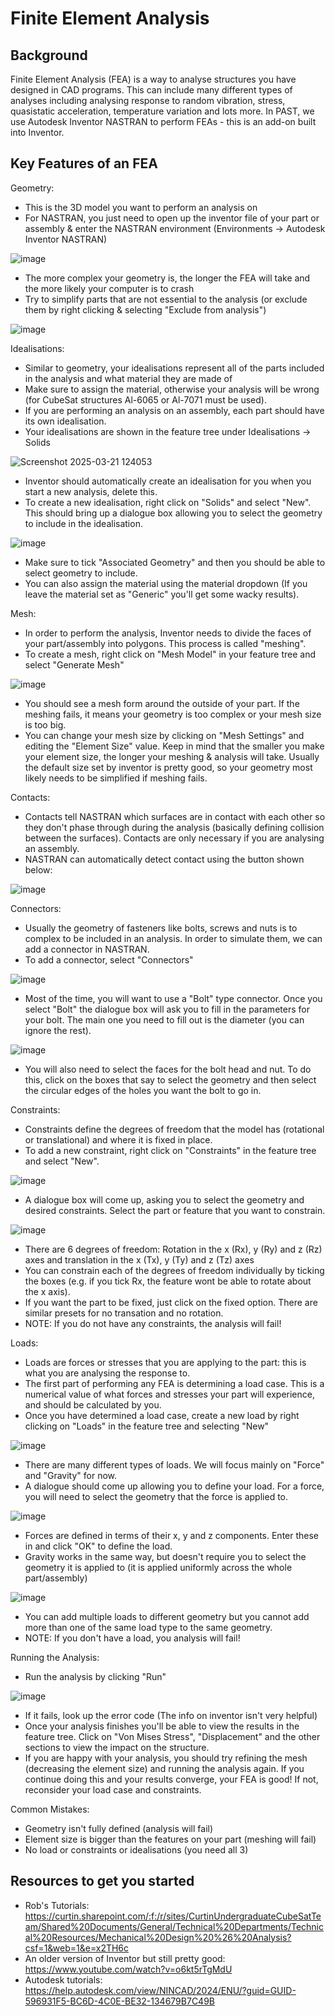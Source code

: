 # Finite Element Analysis

## Background
Finite Element Analysis (FEA) is a way to analyse structures you have designed in CAD programs. This can include many different types of analyses including analysing response to random vibration, stress, quasistatic acceleration, temperature variation and lots more. In PAST, we use Autodesk Inventor NASTRAN to perform FEAs - this is an add-on built into Inventor.

## Key Features of an FEA
Geometry:
- This is the 3D model you want to perform an analysis on
- For NASTRAN, you just need to open up the inventor file of your part or assembly & enter the NASTRAN environment (Environments -> Autodesk Inventor NASTRAN)

![image](https://github.com/user-attachments/assets/534cd1cf-5588-45af-8d7d-2ca18ec3da8d)

- The more complex your geometry is, the longer the FEA will take and the more likely your computer is to crash
- Try to simplify parts that are not essential to the analysis (or exclude them by right clicking & selecting "Exclude from analysis")
  
![image](https://github.com/user-attachments/assets/56a7daaa-f98c-4492-9e01-710f76591a27)


Idealisations:
- Similar to geometry, your idealisations represent all of the parts included in the analysis and what material they are made of
- Make sure to assign the material, otherwise your analysis will be wrong (for CubeSat structures Al-6065 or Al-7071 must be used).
- If you are performing an analysis on an assembly, each part should have its own idealisation.
- Your idealisations are shown in the feature tree under Idealisations -> Solids
  
![Screenshot 2025-03-21 124053](https://github.com/user-attachments/assets/900d77ad-f683-4093-9252-fbfaaa86e3f3)

- Inventor should automatically create an idealisation for you when you start a new analysis, delete this.
- To create a new idealisation, right click on "Solids" and select "New". This should bring up a dialogue box allowing you to select the geometry to include in the idealisation.

![image](https://github.com/user-attachments/assets/9d0502a5-d977-4a3e-8021-94625186cfcf)

- Make sure to tick "Associated Geometry" and then you should be able to select geometry to include.
- You can also assign the material using the material dropdown (If you leave the material set as "Generic" you'll get some wacky results).

Mesh:
- In order to perform the analysis, Inventor needs to divide the faces of your part/assembly into polygons. This process is called "meshing".
- To create a mesh, right click on "Mesh Model" in your feature tree and select "Generate Mesh"

![image](https://github.com/user-attachments/assets/68c1830b-c78e-413f-a472-5d111396915d)

- You should see a mesh form around the outside of your part. If the meshing fails, it means your geometry is too complex or your mesh size is too big.
- You can change your mesh size by clicking on "Mesh Settings" and editing the "Element Size" value. Keep in mind that the smaller you make your element size, the longer your meshing & analysis will take. Usually the default size set by inventor is pretty good, so your geometry most likely needs to be simplified if meshing fails.

Contacts:
- Contacts tell NASTRAN which surfaces are in contact with each other so they don't phase through during the analysis (basically defining collision between the surfaces). Contacts are only necessary if you are analysing an assembly.
- NASTRAN can automatically detect contact using the button shown below:

![image](https://github.com/user-attachments/assets/c6961554-8443-42ec-87f9-69f55e80fa6b)

Connectors:
- Usually the geometry of fasteners like bolts, screws and nuts is to complex to be included in an analysis. In order to simulate them, we can add a connector in NASTRAN.
- To add a connector, select "Connectors"

![image](https://github.com/user-attachments/assets/67229784-585a-4ecf-b019-1f376bda4d96)

- Most of the time, you will want to use a "Bolt" type connector. Once you select "Bolt" the dialogue box will ask you to fill in the parameters for your bolt. The main one you need to fill out is the diameter (you can ignore the rest).

![image](https://github.com/user-attachments/assets/52bf2e0e-a33c-4289-a0a5-2fa9e07b209a)

- You will also need to select the faces for the bolt head and nut. To do this, click on the boxes that say to select the geometry and then select the circular edges of the holes you want the bolt to go in.
  
Constraints:
- Constraints define the degrees of freedom that the model has (rotational or translational) and where it is fixed in place.
- To add a new constraint, right click on "Constraints" in the feature tree and select "New".

![image](https://github.com/user-attachments/assets/cbf62778-0d76-4b84-8af5-94604735df07)

- A dialogue box will come up, asking you to select the geometry and desired constraints. Select the part or feature that you want to constrain.

![image](https://github.com/user-attachments/assets/8b33ebde-281c-4832-be72-cd12585ced11)

- There are 6 degrees of freedom: Rotation in the x (Rx), y (Ry) and z (Rz) axes and translation in the x (Tx), y (Ty) and z (Tz) axes
- You can constrain each of the degrees of freedom individually by ticking the boxes (e.g. if you tick Rx, the feature wont be able to rotate about the x axis).
- If you want the part to be fixed, just click on the fixed option. There are similar presets for no transation and no rotation.
- NOTE: If you do not have any constraints, the analysis will fail!
  
Loads:
- Loads are forces or stresses that you are applying to the part: this is what you are analysing the response to.
- The first part of performing any FEA is determining a load case. This is a numerical value of what forces and stresses your part will experience, and should be calculated by you.
- Once you have determined a load case, create a new load by right clicking on "Loads" in the feature tree and selecting "New"

![image](https://github.com/user-attachments/assets/9c4c4109-0047-4bd6-bac4-9f420bd88cfd)

- There are many different types of loads. We will focus mainly on "Force" and "Gravity" for now.
- A dialogue should come up allowing you to define your load. For a force, you will need to select the geometry that the force is applied to.

![image](https://github.com/user-attachments/assets/887571a4-7226-4e5d-99d6-bafbe055b08a)

- Forces are defined in terms of their x, y and z components. Enter these in and click "OK" to define the load.
- Gravity works in the same way, but doesn't require you to select the geometry it is applied to (it is applied uniformly across the whole part/assembly)

![image](https://github.com/user-attachments/assets/a743cfda-103d-4ed9-853c-403f1ae8e3d5)

- You can add multiple loads to different geometry but you cannot add more than one of the same load type to the same geometry.
- NOTE: If you don't have a load, you analysis will fail!

Running the Analysis:
- Run the analysis by clicking "Run"

![image](https://github.com/user-attachments/assets/b411e317-c371-4cac-9a73-70fdd8c47706)

- If it fails, look up the error code (The info on inventor isn't very helpful)
- Once your analysis finishes you'll be able to view the results in the feature tree. Click on "Von Mises Stress", "Displacement" and the other sections to view the impact on the structure.
- If you are happy with your analysis, you should try refining the mesh (decreasing the element size) and running the analysis again. If you continue doing this and your results converge, your FEA is good! If not, reconsider your load case and constraints.

Common Mistakes:
- Geometry isn't fully defined (analysis will fail)
- Element size is bigger than the features on your part (meshing will fail)
- No load or constraints or idealisations (you need all 3)

## Resources to get you started
- Rob's Tutorials: https://curtin.sharepoint.com/:f:/r/sites/CurtinUndergraduateCubeSatTeam/Shared%20Documents/General/Technical%20Departments/Technical%20Resources/Mechanical%20Design%20%26%20Analysis?csf=1&web=1&e=x2TH6c
- An older version of Inventor but still pretty good: https://www.youtube.com/watch?v=o6kt5rTgMdU
- Autodesk tutorials: https://help.autodesk.com/view/NINCAD/2024/ENU/?guid=GUID-596931F5-BC6D-4C0E-BE32-134679B7C49B
  
